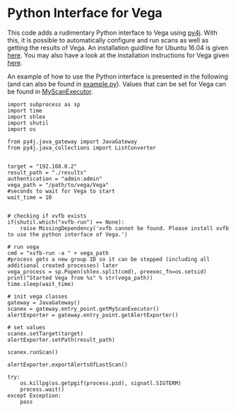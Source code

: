# Python Interface for Vega

This code adds a rudimentary Python interface to Vega using [py4j](https://github.com/bartdag/py4j). With this, it is possible to automatically configure and run scans as well as getting the results of Vega.
An installation guidline for Ubuntu 16.04 is given [here](installation.md). You may also have a look at the installation instructions for Vega given [here](https://github.com/subgraph/Vega/wiki/Building-Vega).

An example of how to use the Python interface is presented in the following (and can also be found in [example.py](example.py)).
Values that can be set for Vega can be found in [MyScanExecutor](platform/com.subgraph.vega.ui.scanner/src/com/subgraph/vega/ui/scanner/MyScanExecutor.java).


```
import subprocess as sp
import time
import shlex
import shutil
import os

from py4j.java_gateway import JavaGateway
from py4j.java_collections import ListConverter


target = "192.168.0.2"
result_path = "./results"
authentication = "admin:admin"
vega_path = "/path/to/vega/Vega"
#seconds to wait for Vega to start
wait_time = 10


# checking if xvfb exists
if(shutil.which("xvfb-run") == None):
	raise MissingDependency('xvfb cannot be found. Please install xvfb to use the python interface of Vega.')

# run vega
cmd = "xvfb-run -a " + vega_path
#process gets a new group ID so it can be stopped (including all additional created processes) later
vega_process = sp.Popen(shlex.split(cmd), preexec_fn=os.setsid)
print("Started Vega from %s" % str(vega_path))
time.sleep(wait_time)

# init vega classes
gateway = JavaGateway()
scanex = gateway.entry_point.getMyScanExecutor()
alertExporter = gateway.entry_point.getAlertExporter()

# set values
scanex.setTarget(target)
alertExporter.setPath(result_path)

scanex.runScan()

alertExporter.exportAlertsOfLastScan()

try:
	os.killpg(os.getpgif(process.pid), signatl.SIGTERM)
	process.wait()
except Exception:
	pass
```
